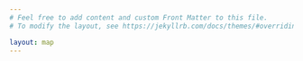 ```yaml
---
# Feel free to add content and custom Front Matter to this file.
# To modify the layout, see https://jekyllrb.com/docs/themes/#overriding-theme-defaults

layout: map
---
```


<script src="https://unpkg.com/@joergdietrich/leaflet.terminator"></script>
<script language="javascript">
function linkTo(member, content) {
  return `<a href="${member.html_url}" target="_blank">${content}</a>`;
}
function renderMemberPopup(member) {
  return `
  <p>${linkTo(member, `<img src="${member.avatar_url}" width="72" class="avatar" />`)}</p>
  <p><strong class="login">${linkTo(member, member.login)}</strong> <span class="name">${linkTo(member, member.name)}</span></p>
  <p>${member.bio || ''}</p>
  `;
}
function memberPopup(layer) {
  member = layer.options.user_data;

  const el = document.createElement('div');
  el.className = 'member-popup';

  const popup = async (url) => {
    const response = await fetch(url);
    if (!response.ok) {
      alert(response.statusText);
    }

    const json = await response.json();
    el.innerHTML = renderMemberPopup(json);
  };

  popup('https://api.github.com/users/' + member.login);
  return el;
};
function callback(data) {
    var members = [];
    // When the map wrap, markers jump from one side of the map to the other.
    // To limit this, we have a copy of each marker which is beyond the map
    // limit and make these transitions smoother.
    var wrapped_members = [];

    var member_icon = L.icon({
        iconSize:      [25, 41],
        iconAnchor:    [12, 41],
        popupAnchor:   [1, -34],
        tooltipAnchor: [16, -28],
        shadowSize:    [41, 41],
        iconUrl:       '{{ "/marker.png" | relative_url }}',
        shadowUrl:     '{{ "/marker-shadow.png" | relative_url }}',
    });

    data.forEach(m => {
      members.push(L.marker([m.lat, m.lng], { icon: member_icon, title: m.login, user_data: m }).bindPopup(memberPopup, {minWidth: 200}));
      if (m.lng < 0) {
          wrapped_members.push(L.marker([m.lat, m.lng + 360], { icon: member_icon, title: m.login, user_data: m }).bindPopup(memberPopup, {minWidth: 200}));
      } else {
          wrapped_members.push(L.marker([m.lat, m.lng - 360], { icon: member_icon, title: m.login, user_data: m }).bindPopup(memberPopup, {minWidth: 200}));
      }
    });

    var common_attribution = 'Map data © <a href="https://www.openstreetmap.fr/">OpenStreetMap</a> | Tiles: ';
    var map_instructions = ' | <a href="{{ "/about.html" | relative_url }}">Manage your visibility on this map</a>';

    var neighbourhood = L.tileLayer('https://tile.thunderforest.com/neighbourhood/{z}/{x}/{y}.png?apikey={{ site.thunderforest_apikey }}', {attribution: common_attribution + 'Neighbourhood © <a href="https://thunderforest.com/">Thunderforest</a>' + map_instructions});

    var markers_layer = L.markerClusterGroup();

    var members_layer = L.featureGroup.subGroup(markers_layer, members.concat(wrapped_members));

    markers_layer.addLayer(members_layer);

    var map = L.map('map', {layers: [neighbourhood, markers_layer, members_layer], worldCopyJump: true});

    L.control.scale({maxWidth: 300}).addTo(map);

    var terminator = L.terminator({fillOpacity: 0.1, interactive: false});
    terminator.addTo(map);
    setInterval(function() { terminator.setTime(); }, 60000);

    new L.Control.BootstrapDropdowns({
        position: "topright",
        className: "menu",
        autoClose: "outside",
        menuItems: [
            {
                html: '<h5><i class="fa-solid fa-map-marked-alt"></i> Edit the pins on the map</h5><p>Use the GitHub actions below to add or remove yourself from the map. Use the parameters of the action to specify either an address or exact lat/long coordinates, to whatever degree of precision you are comfortable with.</p>',
                title: "Edit the pins on the map",
                header: true,
            },
            {
                separator: true,
            },
            {
                html: '<i class="fa-solid fa-user-plus"></i> Add yourself to the map',
                title: "Add yourself",
                href: "https://github.com/{{ site.github_project }}/actions/workflows/add_me_to_the_map.yml",
            },
            {
                html: '<i class="fa-solid fa-user-minus"></i> Remove yourself from the map',
                title: "Remove yourself",
                href: "https://github.com/{{ site.github_project }}/actions/workflows/remove_me_from_the_map.yml",
            },
            {
                separator: true,
            },
            {
                html: '<i class="fa-solid fa-info-circle"></i> About this map',
                title: "About",
                href: "/map/about.html",  // href without target
            }
        ],
    }).addTo(map);

    if (data.length >= {{ site.min_users_for_local_map }}) {
        map.fitBounds(L.latLngBounds(members.map(e => e.getLatLng())));
    } else {
        map.fitWorld();
    }
}

fetch('{{ "/data.json" | relative_url }}')
  .then(response => {
    if (!response.ok) {
      throw new Error(response.statusText);
    }
    return response.json();
  })
  .then(data => callback(data))
  .catch(error => alert('Error fetching data:', error));

</script>
